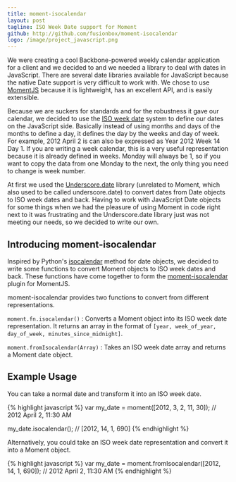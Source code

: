 ```yaml
---
title: moment-isocalendar
layout: post
tagline: ISO Week Date support for Moment
github: http://github.com/fusionbox/moment-isocalendar
logo: /image/project_javascript.png
---
```

We were creating a cool Backbone-powered weekly calendar application for a
client and we decided to and we needed a library to deal with dates in
JavaScript.  There are several date libraries available for JavaScript because
the native Date support is very difficult to work with.  We chose to use
[MomentJS](http://momentjs.com) because it is lightweight, has an excellent API,
and is easily extensible.

Because we are suckers for standards and for the robustness it gave our
calendar, we decided to use the [ISO week
date](http://en.wikipedia.org/wiki/ISO_week_date) system to define our dates on
the JavaScript side.  Basically instead of using months and days of the months
to define a day, it defines the day by the weeks and day of week.  For example,
2012 April 2 is can also be expressed as Year 2012 Week 14 Day 1.  If you are
writing a week calendar, this is a very useful representation because it is
already defined in weeks.  Monday will always be 1, so if you want to copy the
data from one Monday to the next, the only thing you need to change is week
number.

At first we used the
[Underscore.date](https://github.com/Flamefork/underscore.date) library
(unrelated to Moment, which also used to be called underscore.date) to convert
dates from Date objects to ISO week dates and back.  Having to work with
JavaScript Date objects for some things when we had the pleasure of using Moment
in code right next to it was frustrating and the Underscore.date library just
was not meeting our needs, so we decided to write our own.


## Introducing moment-isocalendar
Inspired by Python's
[isocalendar](http://docs.python.org/library/datetime.html#datetime.date.isocalendar)
method for date objects, we decided to write some functions to convert Moment
objects to ISO week dates and back.  These functions have come together to form
the [moment-isocalendar](https://github.com/fusionbox/moment-isocalendar) plugin
for MomentJS.

moment-isocalendar provides two functions to convert from different
representations.

`moment.fn.isocalendar()`
:   Converts a Moment object into its ISO week date representation.  It returns
    an array in the format of `[year, week_of_year, day_of_week,
    minutes_since_midnight]`.

`moment.fromIsocalendar(Array)`
:   Takes an ISO week date array and returns a Moment date object.


## Example Usage
You can take a normal date and transform it into an ISO week date.

{% highlight javascript %}
var my_date = moment([2012, 3, 2, 11, 30]);
// 2012 April 2, 11:30 AM

my_date.isocalendar();
// [2012, 14, 1, 690]
{% endhighlight %}

Alternatively, you could take an ISO week date representation and convert it
into a Moment object.

{% highlight javascript %}
var my_date = moment.fromIsocalendar([2012, 14, 1, 690]);
// 2012 April 2, 11:30 AM
{% endhighlight %}
